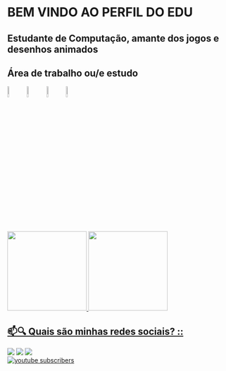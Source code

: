 <h1> BEM VINDO AO PERFIL DO EDU </h1>
<div>
<h2>Estudante de Computação, amante dos jogos e desenhos animados</h2>
<h2>Área de trabalho ou/e estudo </h2>
</div>
<div> 
<span>
<img width= 8% src="https://cdn.jsdelivr.net/gh/devicons/devicon@latest/icons/java/java-original.svg" />
</span>
<span>
<img width= 8% src="https://cdn.jsdelivr.net/gh/devicons/devicon@latest/icons/javascript/javascript-original.svg" />
</span>
<span>
<img width= 8% src="https://cdn.jsdelivr.net/gh/devicons/devicon@latest/icons/html5/html5-original.svg" />
</span>
<span>
<img width= 8% src="https://cdn.jsdelivr.net/gh/devicons/devicon@latest/icons/css3/css3-original.svg" />
</span>
</div>
</br>
<div>
<a href="https://github.com/EduNunes96">
<img height= "180em" src="https://github-readme-stats.vercel.app/api?username=EduNunes96&show_icons=true&theme=dark&include_all_commits=true&count_private=true"/>
<img height= "180em" src="https://github-readme-stats.vercel.app/api/top-langs/?username=EduNunes96&layout=compact&langs_count=16&theme=dark"/>
</div>
<div>
<h2>📫🔍 Quais são minhas redes sociais? ::</h2>
<a href="https://www.instagram.com/educlassictv" target="_blank"><img src="https://img.shields.io/badge/-Instagram-%23E4405F?style=for-the-badge&logo=instagram&logoColor=white" target="_blank"></a>
<a href = "eduretrogamer96@gmail.com"><img src="https://img.shields.io/badge/-Gmail-%23333?style=for-the-badge&logo=gmail&logoColor=white" target="_blank"></a>
<a href="https://www.linkedin.com/in/educlassictv/" target="_blank"><img src="https://img.shields.io/badge/-LinkedIn-%230077B5?style=for-the-badge&logo=linkedin&logoColor=white" target="_blank"></a>
</div>

<a href="https://www.youtube.com/channel/educlassictv">
 <img alt="youtube subscribers" src="https://github-readme-youtube-stats.herokuapp.com/subscribers/index.php?id=educlassictv&key=[YOUR API KEY]"/>
</a>

